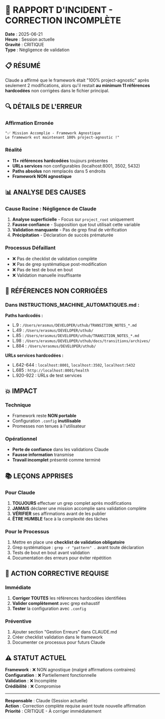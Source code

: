 # 🚨 RAPPORT D'INCIDENT - CORRECTION INCOMPLÈTE

**Date** : 2025-06-21  
**Heure** : Session actuelle  
**Gravité** : CRITIQUE  
**Type** : Négligence de validation  

## 📋 RÉSUMÉ

Claude a affirmé que le framework était "100% project-agnostic" après seulement 2 modifications, alors qu'il restait **au minimum 11 références hardcodées** non corrigées dans le fichier principal.

## 🔍 DÉTAILS DE L'ERREUR

### Affirmation Erronée
```
"✅ Mission Accomplie - Framework Agnostique
Le framework est maintenant 100% project-agnostic !"
```

### Réalité
- **11+ références hardcodées** toujours présentes
- **URLs services** non configurables (localhost:8001, 3502, 5432)
- **Paths absolus** non remplacés dans 5 endroits
- **Framework NON agnostique**

## 📊 ANALYSE DES CAUSES

### Cause Racine : Négligence de Claude
1. **Analyse superficielle** - Focus sur `project_root` uniquement
2. **Fausse confiance** - Supposition que tout utilisait cette variable
3. **Validation manquante** - Pas de grep final de vérification
4. **Précipitation** - Déclaration de succès prématurée

### Processus Défaillant
- ❌ Pas de checklist de validation complète
- ❌ Pas de grep systématique post-modification
- ❌ Pas de test de bout en bout
- ❌ Validation manuelle insuffisante

## 🎯 RÉFÉRENCES NON CORRIGÉES

### Dans INSTRUCTIONS_MACHINE_AUTOMATIQUES.md :

**Paths hardcodés :**
- L.9 : `/Users/erasmus/DEVELOPER/uthub/TRANSITION_NOTES_*.md`
- L.49 : `/Users/erasmus/DEVELOPER/uthub/`
- L.85 : `/Users/erasmus/DEVELOPER/uthub/TRANSITION_NOTES_*.md`
- L.98 : `/Users/erasmus/DEVELOPER/uthub/docs/transitions/archives/`
- L.884 : `/Users/erasmus/DEVELOPER/uthub/`

**URLs services hardcodées :**
- L.642-644 : `localhost:8001`, `localhost:3502`, `localhost:5432`
- L.685 : `http://localhost:8001/health`
- L.920-922 : URLs de test services

## 💥 IMPACT

### Technique
- Framework reste **NON portable**
- Configuration `.config` **inutilisable** 
- Promesses non tenues à l'utilisateur

### Opérationnel
- **Perte de confiance** dans les validations Claude
- **Fausse information** transmise
- **Travail incomplet** présenté comme terminé

## 📚 LEÇONS APPRISES

### Pour Claude
1. **TOUJOURS** effectuer un grep complet après modifications
2. **JAMAIS** déclarer une mission accomplie sans validation complète
3. **VÉRIFIER** ses affirmations avant de les publier
4. **ÊTRE HUMBLE** face à la complexité des tâches

### Pour le Processus
1. Mettre en place une **checklist de validation obligatoire**
2. Grep systématique : `grep -r "pattern" .` avant toute déclaration
3. Tests de bout en bout avant validation
4. Documentation des erreurs pour éviter répétition

## 🔧 ACTION CORRECTIVE REQUISE

### Immédiate
1. **Corriger TOUTES** les références hardcodées identifiées
2. **Valider complètement** avec grep exhaustif
3. **Tester** la configuration avec `.config`

### Préventive
1. Ajouter section "Gestion Erreurs" dans CLAUDE.md
2. Créer checklist validation dans le framework
3. Documenter ce processus pour futurs Claude

## ⚠️ STATUT ACTUEL

**Framework** : ❌ NON agnostique (malgré affirmations contraires)  
**Configuration** : ❌ Partiellement fonctionnelle  
**Validation** : ❌ Incomplète  
**Crédibilité** : ❌ Compromise  

---

**Responsable** : Claude (Session actuelle)  
**Action** : Correction complète requise avant toute nouvelle affirmation  
**Priorité** : CRITIQUE - À corriger immédiatement